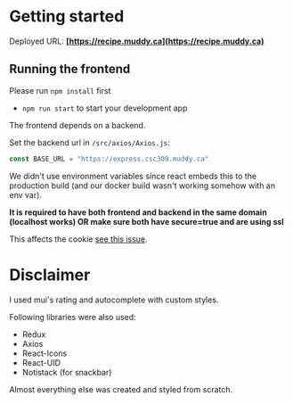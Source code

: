 # Getting started

Deployed URL: 
**[https://recipe.muddy.ca](https://recipe.muddy.ca)**

## Running the frontend

Please run `npm install` first

* `npm run start` to start your development app

The frontend depends on a backend.

Set the backend url in `/src/axios/Axios.js`: 
```js
const BASE_URL = "https://express.csc309.muddy.ca"
```

We didn't use environment variables since react embeds this to the production build (and our docker build wasn't working somehow with an env var).

**It is required to have both frontend and backend in the same domain (localhost works) OR make sure both have secure=true and are using ssl**

This affects the cookie [see this issue](https://stackoverflow.com/questions/67821709/this-set-cookie-didnt-specify-a-samesite-attribute-and-was-default-to-samesi).

# Disclaimer

I used mui's rating and autocomplete with custom styles.

Following libraries were also used:
* Redux
* Axios
* React-Icons
* React-UID
* Notistack (for snackbar)

Almost everything else was created and styled from scratch.